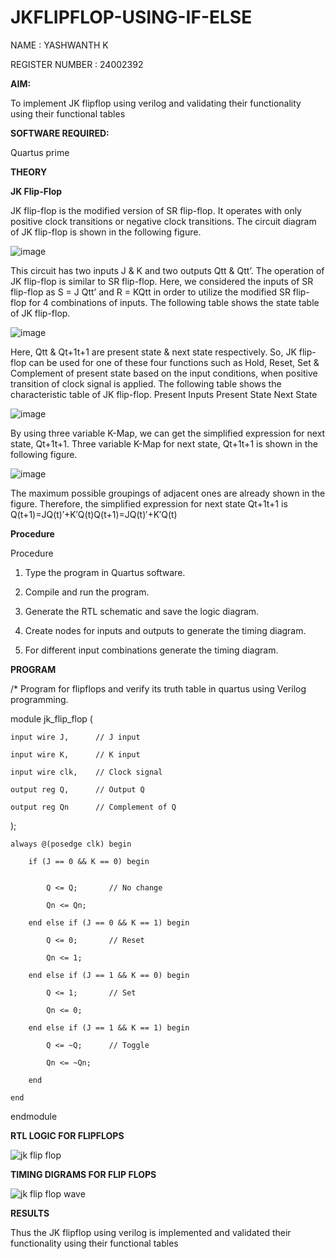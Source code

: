# JKFLIPFLOP-USING-IF-ELSE

NAME : YASHWANTH K

REGISTER NUMBER : 24002392

**AIM:** 

To implement  JK flipflop using verilog and validating their functionality using their functional tables

**SOFTWARE REQUIRED:**

Quartus prime

**THEORY**

**JK Flip-Flop**

JK flip-flop is the modified version of SR flip-flop. It operates with only positive clock transitions or negative clock transitions. The circuit diagram of JK flip-flop is shown in the following figure.

![image](https://github.com/naavaneetha/JKFLIPFLOP-USING-IF-ELSE/assets/154305477/a649c30b-232b-4558-b188-fd6c09845180)


This circuit has two inputs J & K and two outputs Qtt & Qtt’. The operation of JK flip-flop is similar to SR flip-flop. Here, we considered the inputs of SR flip-flop as S = J Qtt’ and R = KQtt in order to utilize the modified SR flip-flop for 4 combinations of inputs. The following table shows the state table of JK flip-flop.

![image](https://github.com/naavaneetha/JKFLIPFLOP-USING-IF-ELSE/assets/154305477/c4360742-e8a8-4937-b089-c46c0433f9a3)

 
Here, Qtt & Qt+1t+1 are present state & next state respectively. So, JK flip-flop can be used for one of these four functions such as Hold, Reset, Set & Complement of present state based on the input conditions, when positive transition of clock signal is applied. The following table shows the characteristic table of JK flip-flop. Present Inputs Present State Next State
 
![image](https://github.com/naavaneetha/JKFLIPFLOP-USING-IF-ELSE/assets/154305477/6c275261-a6d5-4c37-a3a7-1e88ca11c4cd)

By using three variable K-Map, we can get the simplified expression for next state, Qt+1t+1. Three variable K-Map for next state, Qt+1t+1 is shown in the following figure.
 
![image](https://github.com/naavaneetha/JKFLIPFLOP-USING-IF-ELSE/assets/154305477/5174f41b-0ce0-4329-a372-6d1943ea6673)

The maximum possible groupings of adjacent ones are already shown in the figure. Therefore, the simplified expression for next state Qt+1t+1 is Q(t+1)=JQ(t)′+K′Q(t)Q(t+1)=JQ(t)′+K′Q(t)

**Procedure**

Procedure

1. Type the program in Quartus software.

2. Compile and run the program.

3. Generate the RTL schematic and save the logic diagram.

4. Create nodes for inputs and outputs to generate the timing diagram.

5. For different input combinations generate the timing diagram.

**PROGRAM**

/* Program for flipflops and verify its truth table in quartus using Verilog programming.

module jk_flip_flop (
 
    input wire J,      // J input

    input wire K,      // K input
 
    input wire clk,    // Clock signal

    output reg Q,      // Output Q
 
    output reg Qn      // Complement of Q

);


  
    always @(posedge clk) begin
 
        if (J == 0 && K == 0) begin
  
            
            Q <= Q;       // No change
          
            Qn <= Qn;
      
        end else if (J == 0 && K == 1) begin
        
            Q <= 0;       // Reset
     
            Qn <= 1;
     
        end else if (J == 1 && K == 0) begin
     
            Q <= 1;       // Set
     
            Qn <= 0;
      
        end else if (J == 1 && K == 1) begin
       
            Q <= ~Q;      // Toggle
      
            Qn <= ~Qn;
     
        end
   
    end

endmodule


**RTL LOGIC FOR FLIPFLOPS**

![jk flip flop](https://github.com/user-attachments/assets/e8248f40-8215-4b01-815d-d939f3f425f0)

**TIMING DIGRAMS FOR FLIP FLOPS**

![jk flip flop wave](https://github.com/user-attachments/assets/f5a0b147-839f-4e2e-98da-4f9e006e0ab7)

**RESULTS**

Thus the JK flipflop using verilog is implemented and validated their functionality using their functional tables

